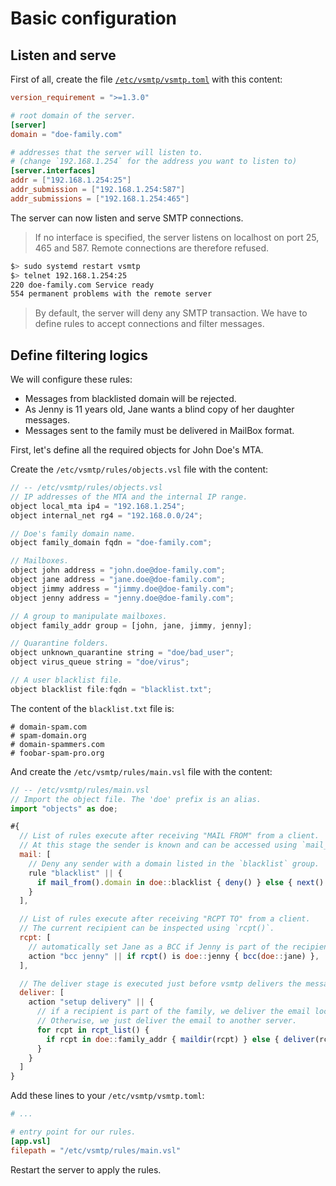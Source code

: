 # Basic configuration

## Listen and serve

First of all, create the file [`/etc/vsmtp/vsmtp.toml`](/get-started/concepts.html#configuration-file) with this content:

```toml
version_requirement = ">=1.3.0"

# root domain of the server.
[server]
domain = "doe-family.com"

# addresses that the server will listen to.
# (change `192.168.1.254` for the address you want to listen to)
[server.interfaces]
addr = ["192.168.1.254:25"]
addr_submission = ["192.168.1.254:587"]
addr_submissions = ["192.168.1.254:465"]
```

The server can now listen and serve SMTP connections.

> If no interface is specified, the server listens on localhost on port 25, 465 and 587. Remote connections are therefore refused.

```sh
$> sudo systemd restart vsmtp
$> telnet 192.168.1.254:25
220 doe-family.com Service ready
554 permanent problems with the remote server
```

> By default, the server will deny any SMTP transaction. We have to define rules to accept connections and filter messages.

## Define filtering logics

We will configure these rules:

- Messages from blacklisted domain will be rejected.
- As Jenny is 11 years old, Jane wants a blind copy of her daughter messages.
- Messages sent to the family must be delivered in MailBox format.

First, let's define all the required objects for John Doe's MTA.

Create the `/etc/vsmtp/rules/objects.vsl` file with the content:

```js
// -- /etc/vsmtp/rules/objects.vsl
// IP addresses of the MTA and the internal IP range.
object local_mta ip4 = "192.168.1.254";
object internal_net rg4 = "192.168.0.0/24";

// Doe's family domain name.
object family_domain fqdn = "doe-family.com";

// Mailboxes.
object john address = "john.doe@doe-family.com";
object jane address = "jane.doe@doe-family.com";
object jimmy address = "jimmy.doe@doe-family.com";
object jenny address = "jenny.doe@doe-family.com";

// A group to manipulate mailboxes.
object family_addr group = [john, jane, jimmy, jenny];

// Quarantine folders.
object unknown_quarantine string = "doe/bad_user";
object virus_queue string = "doe/virus";

// A user blacklist file.
object blacklist file:fqdn = "blacklist.txt";
```

The content of the `blacklist.txt` file is:

```text
# domain-spam.com
# spam-domain.org
# domain-spammers.com
# foobar-spam-pro.org
```

And create the  `/etc/vsmtp/rules/main.vsl` file with the content:

```js
// -- /etc/vsmtp/rules/main.vsl
// Import the object file. The 'doe' prefix is an alias.
import "objects" as doe;

#{
  // List of rules execute after receiving "MAIL FROM" from a client.
  // At this stage the sender is known and can be accessed using `mail_from()`.
  mail: [
    // Deny any sender with a domain listed in the `blacklist` group.
    rule "blacklist" || {
      if mail_from().domain in doe::blacklist { deny() } else { next() }
    }
  ],

  // List of rules execute after receiving "RCPT TO" from a client.
  // The current recipient can be inspected using `rcpt()`.
  rcpt: [
    // automatically set Jane as a BCC if Jenny is part of the recipients.
    action "bcc jenny" || if rcpt() is doe::jenny { bcc(doe::jane) },
  ],

  // The deliver stage is executed just before vsmtp delivers the message.
  deliver: [
    action "setup delivery" || {
      // if a recipient is part of the family, we deliver the email locally.
      // Otherwise, we just deliver the email to another server.
      for rcpt in rcpt_list() {
        if rcpt in doe::family_addr { maildir(rcpt) } else { deliver(rcpt) }
      }
    }
  ]
}
```

Add these lines to your `/etc/vsmtp/vsmtp.toml`:

```toml
# ...

# entry point for our rules.
[app.vsl]
filepath = "/etc/vsmtp/rules/main.vsl"
```

Restart the server to apply the rules.
